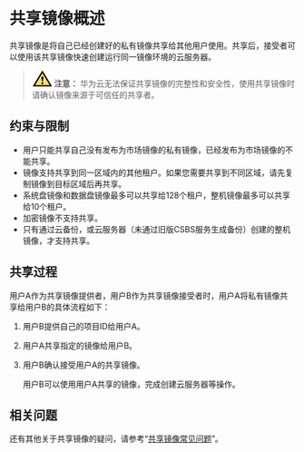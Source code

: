 # 共享镜像概述<a name="ims_01_0305"></a>

共享镜像是将自己已经创建好的私有镜像共享给其他用户使用。共享后，接受者可以使用该共享镜像快速创建运行同一镜像环境的云服务器。

>![](public_sys-resources/icon-caution.gif) **注意：** 
>华为云无法保证共享镜像的完整性和安全性，使用共享镜像时请确认镜像来源于可信任的共享者。

## 约束与限制<a name="section4023295419426"></a>

-   用户只能共享自己没有发布为市场镜像的私有镜像，已经发布为市场镜像的不能共享。
-   镜像支持共享到同一区域内的其他租户。如果您需要共享到不同区域，请先复制镜像到目标区域后再共享。
-   系统盘镜像和数据盘镜像最多可以共享给128个租户，整机镜像最多可以共享给10个租户。
-   加密镜像不支持共享。
-   只有通过云备份，或云服务器（未通过旧版CSBS服务生成备份）创建的整机镜像，才支持共享。

## 共享过程<a name="section49924060194159"></a>

用户A作为共享镜像提供者，用户B作为共享镜像接受者时，用户A将私有镜像共享给用户B的具体流程如下：

1.  用户B提供自己的项目ID给用户A。
2.  用户A共享指定的镜像给用户B。
3.  用户B确认接受用户A的共享镜像。

    用户B可以使用用户A共享的镜像，完成创建云服务器等操作。


## 相关问题<a name="section20211133810163"></a>

还有其他关于共享镜像的疑问，请参考“[共享镜像常见问题](https://support.huaweicloud.com/ims_faq/faq_20190802_1.html)”。

